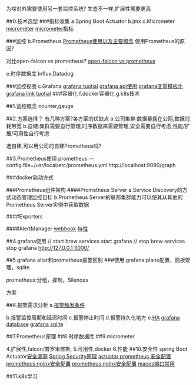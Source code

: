 为啥对外需要使用另一套监控系统?
生态不一样,扩展性需要更高

##0.技术选型
###指标收集
a.Spring Boot Actuator
b.jmx
c.Micrometer  
[micrometer](https://micrometer.io/docs)
[micrometer指标](https://www.cnblogs.com/throwable/p/13257557.html)

###监控
b.Prometheus
[Prometheus使用以及主要概念](https://www.cnblogs.com/chenqionghe/p/10494868.html)
使用Prometheus的原因?

对比open-falcon vs prometheus?
[open-falcon vs prometheus](https://blog.csdn.net/u012118189/article/details/103062590)

e.时序数据库
Influx,Datadog

###监控视图
c.Grafana
[grafana tuotial](https://grafana.com/tutorials/grafana-fundamentals/)
[grafana api使用](https://grafana.com/docs/grafana/latest/http_api/)
[grafana变量模板化](https://yunlzheng.gitbook.io/prometheus-book/part-ii-prometheus-jin-jie/grafana/templating)
[grafana link tuotial](https://grafana.com/docs/grafana/latest/linking/dashboard-links/)
###容器化
f.docker容器化
g.k8s技术

##1.监控概念
counter,gauge

##2.方案选择？
有几种方案?各方案的优缺点
a.公司集群:数据暴露在公网,数据消耗带宽
b.自建:集群需要自行管理,时序数据库需要管理,安全需要自行考虑,性能/扩展/可用性自行考虑

选自建,可以用公司的自建Prometheus吗?

##3.Prometheus使用
prometheus --config.file=/usr/local/etc/prometheus.yml
http://localhost:9090/graph

###docker启动方式

###Prometheus组件架构
####Prometheus Server
a.Service Discovery的方式动态管理监控目标
b.Prometheus Server的联邦集群能力可以使其从其他的Prometheus Server实例中获取数据

####Exporters

####AlertManager
[webhook](https://segmentfault.com/a/1190000020249988)
[特性](https://prometheus.io/docs/alerting/latest/alertmanager/)

##4.grafana使用
// start
brew services start grafana
// stop
brew services stop grafana
http://127.0.0.1:3000/

##5.grafana alter和prometheus报警区别
###使用
grafana:plane配置，面板管理，sqlite

prometheus:分组，抑制，Silences

方案

##6.报警需求分析
a.[报警触发条件](https://grafana.com/docs/grafana/latest/alerting/)

b.报警监控周期和延迟时间
c.报警停止时间
d.报警持久化地方
e.[HA](https://grafana.com/docs/grafana/latest/administration/set-up-for-high-availability/)
[grafana database](https://grafana.com/docs/grafana/latest/administration/configuration/#database)
[grafana sqlite](https://groups.io/g/grafana/topic/where_does_grafana_2_6_store/1895528)



##7.Prometheus原理
##8.时序数据库
##9.micrometer



4.扩展性,falcon/普罗米修斯,
5.可用性,docker
6.性能
##10.安全性
spring Boot Actuator[安全漏洞](https://github.com/LandGrey/SpringBootVulExploit#0x04jolokia-logback-jndi-rce)
[Spring Security原理](https://www.cnblogs.com/zyly/p/12286285.html)
[actuator prometheus 安全配置](https://prometheus.io/docs/prometheus/latest/configuration/configuration/)
[prometheus nginx安全配置](https://prometheus.io/docs/guides/basic-auth/)
[prometheus nginx安全配置](https://www.jianshu.com/p/edd9c17d8c8b)
[macos端口禁用](https://www.cnblogs.com/easonjim/p/7819478.html)

##11.k8s学习
